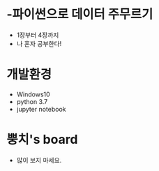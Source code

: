 # -파이썬으로 데이터 주무르기
* 1장부터 4장까지
* 나 혼자 공부한다!

# 개발환경
* Windows10
* python 3.7
* jupyter notebook

# 뿡치's board
* 많이 보지 마세요.
